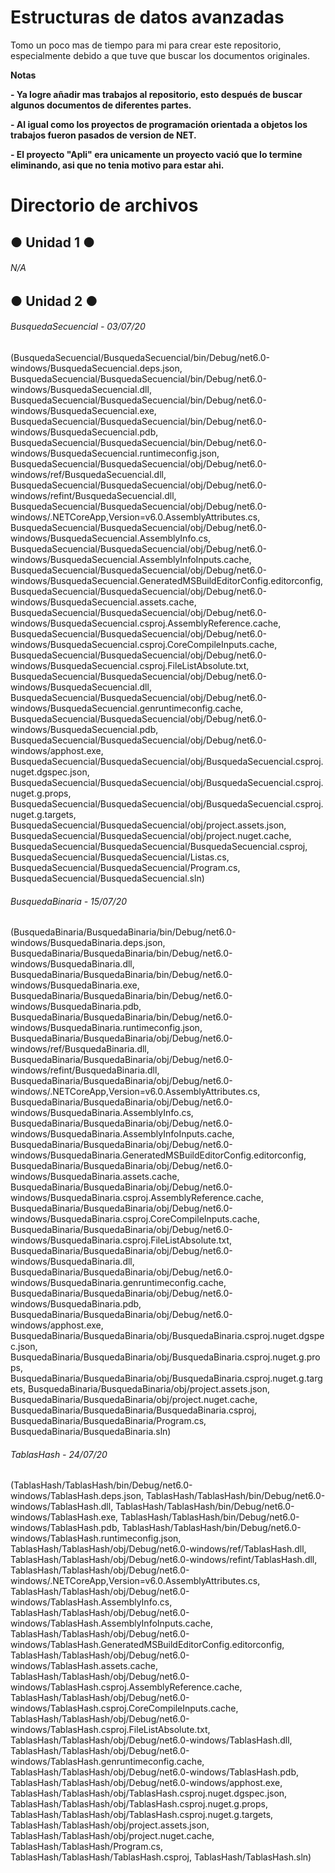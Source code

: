 # Estructuras de datos avanzadas

<!----Descripción---->
Tomo un poco mas de tiempo para mi para crear este repositorio, especialmente debido a que tuve que buscar los documentos originales.
<!----Separador de la descripción ---->

<!----Notas---->
**Notas**

**- Ya logre añadir mas trabajos al repositorio, esto después de buscar algunos documentos de diferentes partes.**

**- Al igual como los proyectos de programación orientada a objetos los trabajos fueron pasados de version de NET.**

**- El proyecto "Apli" era unicamente un proyecto vació que lo termine eliminando, asi que no tenia motivo para estar ahi.**
<!----Separador de las notas---->

<!----Directorio con ubicación de archivos---->
# Directorio de archivos
## ● Unidad 1 ●
###### N/A

## ● Unidad 2 ●
###### BusquedaSecuencial - 03/07/20
(BusquedaSecuencial/BusquedaSecuencial/bin/Debug/net6.0-windows/BusquedaSecuencial.deps.json, 
BusquedaSecuencial/BusquedaSecuencial/bin/Debug/net6.0-windows/BusquedaSecuencial.dll, 
BusquedaSecuencial/BusquedaSecuencial/bin/Debug/net6.0-windows/BusquedaSecuencial.exe, 
BusquedaSecuencial/BusquedaSecuencial/bin/Debug/net6.0-windows/BusquedaSecuencial.pdb, 
BusquedaSecuencial/BusquedaSecuencial/bin/Debug/net6.0-windows/BusquedaSecuencial.runtimeconfig.json, 
BusquedaSecuencial/BusquedaSecuencial/obj/Debug/net6.0-windows/ref/BusquedaSecuencial.dll, 
BusquedaSecuencial/BusquedaSecuencial/obj/Debug/net6.0-windows/refint/BusquedaSecuencial.dll, 
BusquedaSecuencial/BusquedaSecuencial/obj/Debug/net6.0-windows/.NETCoreApp,Version=v6.0.AssemblyAttributes.cs, 
BusquedaSecuencial/BusquedaSecuencial/obj/Debug/net6.0-windows/BusquedaSecuencial.AssemblyInfo.cs, 
BusquedaSecuencial/BusquedaSecuencial/obj/Debug/net6.0-windows/BusquedaSecuencial.AssemblyInfoInputs.cache, 
BusquedaSecuencial/BusquedaSecuencial/obj/Debug/net6.0-windows/BusquedaSecuencial.GeneratedMSBuildEditorConfig.editorconfig, 
BusquedaSecuencial/BusquedaSecuencial/obj/Debug/net6.0-windows/BusquedaSecuencial.assets.cache, 
BusquedaSecuencial/BusquedaSecuencial/obj/Debug/net6.0-windows/BusquedaSecuencial.csproj.AssemblyReference.cache, 
BusquedaSecuencial/BusquedaSecuencial/obj/Debug/net6.0-windows/BusquedaSecuencial.csproj.CoreCompileInputs.cache, 
BusquedaSecuencial/BusquedaSecuencial/obj/Debug/net6.0-windows/BusquedaSecuencial.csproj.FileListAbsolute.txt, 
BusquedaSecuencial/BusquedaSecuencial/obj/Debug/net6.0-windows/BusquedaSecuencial.dll, 
BusquedaSecuencial/BusquedaSecuencial/obj/Debug/net6.0-windows/BusquedaSecuencial.genruntimeconfig.cache, 
BusquedaSecuencial/BusquedaSecuencial/obj/Debug/net6.0-windows/BusquedaSecuencial.pdb, 
BusquedaSecuencial/BusquedaSecuencial/obj/Debug/net6.0-windows/apphost.exe, 
BusquedaSecuencial/BusquedaSecuencial/obj/BusquedaSecuencial.csproj.nuget.dgspec.json, 
BusquedaSecuencial/BusquedaSecuencial/obj/BusquedaSecuencial.csproj.nuget.g.props, 
BusquedaSecuencial/BusquedaSecuencial/obj/BusquedaSecuencial.csproj.nuget.g.targets, 
BusquedaSecuencial/BusquedaSecuencial/obj/project.assets.json, 
BusquedaSecuencial/BusquedaSecuencial/obj/project.nuget.cache, 
BusquedaSecuencial/BusquedaSecuencial/BusquedaSecuencial.csproj, 
BusquedaSecuencial/BusquedaSecuencial/Listas.cs, 
BusquedaSecuencial/BusquedaSecuencial/Program.cs, 
BusquedaSecuencial/BusquedaSecuencial.sln)
<!----Separador---->
###### BusquedaBinaria - 15/07/20
(BusquedaBinaria/BusquedaBinaria/bin/Debug/net6.0-windows/BusquedaBinaria.deps.json, 
BusquedaBinaria/BusquedaBinaria/bin/Debug/net6.0-windows/BusquedaBinaria.dll, 
BusquedaBinaria/BusquedaBinaria/bin/Debug/net6.0-windows/BusquedaBinaria.exe, 
BusquedaBinaria/BusquedaBinaria/bin/Debug/net6.0-windows/BusquedaBinaria.pdb, 
BusquedaBinaria/BusquedaBinaria/bin/Debug/net6.0-windows/BusquedaBinaria.runtimeconfig.json, 
BusquedaBinaria/BusquedaBinaria/obj/Debug/net6.0-windows/ref/BusquedaBinaria.dll, 
BusquedaBinaria/BusquedaBinaria/obj/Debug/net6.0-windows/refint/BusquedaBinaria.dll, 
BusquedaBinaria/BusquedaBinaria/obj/Debug/net6.0-windows/.NETCoreApp,Version=v6.0.AssemblyAttributes.cs, 
BusquedaBinaria/BusquedaBinaria/obj/Debug/net6.0-windows/BusquedaBinaria.AssemblyInfo.cs, 
BusquedaBinaria/BusquedaBinaria/obj/Debug/net6.0-windows/BusquedaBinaria.AssemblyInfoInputs.cache, 
BusquedaBinaria/BusquedaBinaria/obj/Debug/net6.0-windows/BusquedaBinaria.GeneratedMSBuildEditorConfig.editorconfig, 
BusquedaBinaria/BusquedaBinaria/obj/Debug/net6.0-windows/BusquedaBinaria.assets.cache, 
BusquedaBinaria/BusquedaBinaria/obj/Debug/net6.0-windows/BusquedaBinaria.csproj.AssemblyReference.cache, 
BusquedaBinaria/BusquedaBinaria/obj/Debug/net6.0-windows/BusquedaBinaria.csproj.CoreCompileInputs.cache, 
BusquedaBinaria/BusquedaBinaria/obj/Debug/net6.0-windows/BusquedaBinaria.csproj.FileListAbsolute.txt, 
BusquedaBinaria/BusquedaBinaria/obj/Debug/net6.0-windows/BusquedaBinaria.dll, 
BusquedaBinaria/BusquedaBinaria/obj/Debug/net6.0-windows/BusquedaBinaria.genruntimeconfig.cache, 
BusquedaBinaria/BusquedaBinaria/obj/Debug/net6.0-windows/BusquedaBinaria.pdb, 
BusquedaBinaria/BusquedaBinaria/obj/Debug/net6.0-windows/apphost.exe, 
BusquedaBinaria/BusquedaBinaria/obj/BusquedaBinaria.csproj.nuget.dgspec.json, 
BusquedaBinaria/BusquedaBinaria/obj/BusquedaBinaria.csproj.nuget.g.props, 
BusquedaBinaria/BusquedaBinaria/obj/BusquedaBinaria.csproj.nuget.g.targets, 
BusquedaBinaria/BusquedaBinaria/obj/project.assets.json, 
BusquedaBinaria/BusquedaBinaria/obj/project.nuget.cache, 
BusquedaBinaria/BusquedaBinaria/BusquedaBinaria.csproj, 
BusquedaBinaria/BusquedaBinaria/Program.cs, 
BusquedaBinaria/BusquedaBinaria.sln)
<!----Separador---->
###### TablasHash - 24/07/20
(TablasHash/TablasHash/bin/Debug/net6.0-windows/TablasHash.deps.json, 
TablasHash/TablasHash/bin/Debug/net6.0-windows/TablasHash.dll, 
TablasHash/TablasHash/bin/Debug/net6.0-windows/TablasHash.exe, 
TablasHash/TablasHash/bin/Debug/net6.0-windows/TablasHash.pdb, 
TablasHash/TablasHash/bin/Debug/net6.0-windows/TablasHash.runtimeconfig.json, 
TablasHash/TablasHash/obj/Debug/net6.0-windows/ref/TablasHash.dll, 
TablasHash/TablasHash/obj/Debug/net6.0-windows/refint/TablasHash.dll, 
TablasHash/TablasHash/obj/Debug/net6.0-windows/.NETCoreApp,Version=v6.0.AssemblyAttributes.cs, 
TablasHash/TablasHash/obj/Debug/net6.0-windows/TablasHash.AssemblyInfo.cs, 
TablasHash/TablasHash/obj/Debug/net6.0-windows/TablasHash.AssemblyInfoInputs.cache, 
TablasHash/TablasHash/obj/Debug/net6.0-windows/TablasHash.GeneratedMSBuildEditorConfig.editorconfig, 
TablasHash/TablasHash/obj/Debug/net6.0-windows/TablasHash.assets.cache, 
TablasHash/TablasHash/obj/Debug/net6.0-windows/TablasHash.csproj.AssemblyReference.cache, 
TablasHash/TablasHash/obj/Debug/net6.0-windows/TablasHash.csproj.CoreCompileInputs.cache, 
TablasHash/TablasHash/obj/Debug/net6.0-windows/TablasHash.csproj.FileListAbsolute.txt, 
TablasHash/TablasHash/obj/Debug/net6.0-windows/TablasHash.dll, 
TablasHash/TablasHash/obj/Debug/net6.0-windows/TablasHash.genruntimeconfig.cache, 
TablasHash/TablasHash/obj/Debug/net6.0-windows/TablasHash.pdb, 
TablasHash/TablasHash/obj/Debug/net6.0-windows/apphost.exe, 
TablasHash/TablasHash/obj/TablasHash.csproj.nuget.dgspec.json, 
TablasHash/TablasHash/obj/TablasHash.csproj.nuget.g.props, 
TablasHash/TablasHash/obj/TablasHash.csproj.nuget.g.targets, 
TablasHash/TablasHash/obj/project.assets.json, 
TablasHash/TablasHash/obj/project.nuget.cache, 
TablasHash/TablasHash/Program.cs, 
TablasHash/TablasHash/TablasHash.csproj, 
TablasHash/TablasHash.sln)
<!----Separador del directorio con ubicación de archivos---->